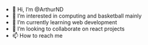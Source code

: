 - 👋 Hi, I’m @ArthurND
- 👀 I’m interested in computing and  basketball mainly
- 🌱 I’m currently learning web development
- 💞️ I’m looking to collaborate on react projects
- 📫 How to reach me 

<!---
ArthurND/ArthurND is a ✨ special ✨ repository because its `README.md` (this file) appears on your GitHub profile.
You can click the Preview link to take a look at your changes.
--->
